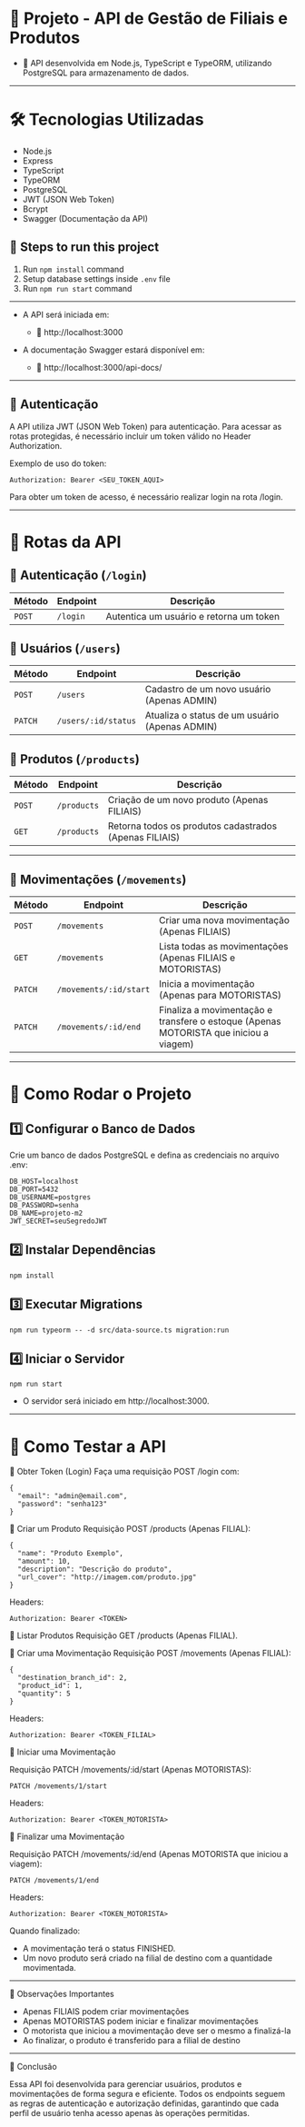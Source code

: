 # 📌 Projeto - API de Gestão de Filiais e Produtos

- 🚀 API desenvolvida em Node.js, TypeScript e TypeORM, utilizando PostgreSQL para armazenamento de dados.

---

# 🛠 Tecnologias Utilizadas
- Node.js
- Express
- TypeScript
- TypeORM
- PostgreSQL
- JWT (JSON Web Token)
- Bcrypt
- Swagger (Documentação da API)

## 📌 Steps to run this project
1. Run `npm install` command
2. Setup database settings inside `.env` file
3. Run `npm run start` command

---

- A API será iniciada em:
  - 📍 http://localhost:3000

- A documentação Swagger estará disponível em:
  - 📄 http://localhost:3000/api-docs/

---

## 🔐 Autenticação
A API utiliza JWT (JSON Web Token) para autenticação. Para acessar as rotas protegidas, é necessário incluir um token válido no Header Authorization.

Exemplo de uso do token:
```
Authorization: Bearer <SEU_TOKEN_AQUI>
```
Para obter um token de acesso, é necessário realizar login na rota /login.

---

# 📌 Rotas da API

## 🔹 **Autenticação (`/login`)**
| Método | Endpoint  | Descrição |
|--------|----------|-----------|
| `POST` | `/login` | Autentica um usuário e retorna um token |

## 🔹 **Usuários (`/users`)**
| Método  | Endpoint          | Descrição |
|---------|------------------|-----------|
| `POST`  | `/users`         | Cadastro de um novo usuário (Apenas ADMIN) |
| `PATCH` | `/users/:id/status` | Atualiza o status de um usuário (Apenas ADMIN) |

## 🔹 **Produtos (`/products`)**
| Método | Endpoint     | Descrição |
|--------|-------------|-----------|
| `POST` | `/products` | Criação de um novo produto (Apenas FILIAIS) |
| `GET`  | `/products` | Retorna todos os produtos cadastrados (Apenas FILIAIS) |

---

## 🔹 **Movimentações (`/movements`)**
| Método  | Endpoint                  | Descrição |
|---------|--------------------------|-----------|
| `POST`  | `/movements`              | Criar uma nova movimentação (Apenas FILIAIS) |
| `GET`   | `/movements`              | Lista todas as movimentações (Apenas FILIAIS e MOTORISTAS) |
| `PATCH` | `/movements/:id/start`    | Inicia a movimentação (Apenas para MOTORISTAS) |
| `PATCH` | `/movements/:id/end`      | Finaliza a movimentação e transfere o estoque (Apenas MOTORISTA que iniciou a viagem) |

---

# 📖 Como Rodar o Projeto

## 1️⃣ Configurar o Banco de Dados
Crie um banco de dados PostgreSQL e defina as credenciais no arquivo .env:
```
DB_HOST=localhost
DB_PORT=5432
DB_USERNAME=postgres
DB_PASSWORD=senha
DB_NAME=projeto-m2
JWT_SECRET=seuSegredoJWT
```

## 2️⃣ Instalar Dependências
```npm install```

## 3️⃣ Executar Migrations
```npm run typeorm -- -d src/data-source.ts migration:run```

## 4️⃣ Iniciar o Servidor
```npm run start```

- O servidor será iniciado em http://localhost:3000.

---
# 📌 Como Testar a API
🔹 Obter Token (Login)
Faça uma requisição POST /login com:
```
{
  "email": "admin@email.com",
  "password": "senha123"
}
```

🔹 Criar um Produto
Requisição POST /products (Apenas FILIAL):
```
{
  "name": "Produto Exemplo",
  "amount": 10,
  "description": "Descrição do produto",
  "url_cover": "http://imagem.com/produto.jpg"
}
```

Headers:
```
Authorization: Bearer <TOKEN>
```
🔹 Listar Produtos
Requisição GET /products (Apenas FILIAL).

🔹 Criar uma Movimentação
Requisição POST /movements (Apenas FILIAL):
```
{
  "destination_branch_id": 2,
  "product_id": 1,
  "quantity": 5
}
```

Headers:
```
Authorization: Bearer <TOKEN_FILIAL>
```

🔹 Iniciar uma Movimentação

Requisição PATCH /movements/:id/start (Apenas MOTORISTAS):
```
PATCH /movements/1/start
```

Headers:
```
Authorization: Bearer <TOKEN_MOTORISTA>
```

🔹 Finalizar uma Movimentação

Requisição PATCH /movements/:id/end (Apenas MOTORISTA que iniciou a viagem):
```
PATCH /movements/1/end
```

Headers:
```
Authorization: Bearer <TOKEN_MOTORISTA>
```
Quando finalizado:

- A movimentação terá o status FINISHED.
- Um novo produto será criado na filial de destino com a quantidade movimentada.

---

📌 Observações Importantes

- Apenas FILIAIS podem criar movimentações
- Apenas MOTORISTAS podem iniciar e finalizar movimentações
- O motorista que iniciou a movimentação deve ser o mesmo a finalizá-la
- Ao finalizar, o produto é transferido para a filial de destino

---

🚀 Conclusão

Essa API foi desenvolvida para gerenciar usuários, produtos e movimentações de forma segura e eficiente. Todos os endpoints seguem as regras de autenticação e autorização definidas, garantindo que cada perfil de usuário tenha acesso apenas às operações permitidas.
